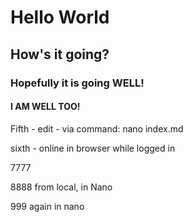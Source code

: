 # Hello World
## How's it going?
### Hopefully it is going WELL!
#### I AM WELL TOO!
Fifth - edit - via command:  nano index.md

sixth - online in browser while logged in

7777

8888 from local, in Nano

999 again in nano
